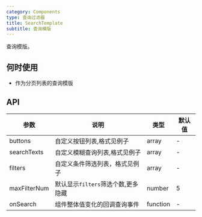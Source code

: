 ```yaml
---
category: Components
type: 查询过滤器
title: SearchTemplate
subtitle: 查询模版
---
```


查询模版。

## 何时使用

- 作为分页列表的查询模版

## API

| 参数 | 说明 | 类型 | 默认值 |
| --- | --- | --- | --- |
| buttons | 自定义按钮列表,格式见例子 | array | - |
| searchTexts | 自定义模糊查询列表,格式见例子 | array | - |
| filters | 自定义条件筛选列表，格式见例子 | array | - |
| maxFilterNum | 默认显示`filters`筛选个数,更多隐藏 | number | 5 |
| onSearch | 组件整体值变化的回调查询事件 | function | - |


